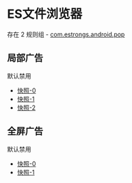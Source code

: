 # ES文件浏览器

存在 2 规则组 - [com.estrongs.android.pop](/src/apps/com.estrongs.android.pop.ts)

## 局部广告

默认禁用

- [快照-0](https://i.gkd.li/import/12674919)
- [快照-1](https://i.gkd.li/import/12818281)
- [快照-2](https://i.gkd.li/import/13842299)

## 全屏广告

默认禁用

- [快照-0](https://i.gkd.li/import/12509667)
- [快照-1](https://i.gkd.li/import/12509669)
